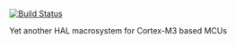 [![Build Status](https://travis-ci.org/Pugnator/CoreTex.svg?branch=master)](https://travis-ci.org/Pugnator/CoreTex)

Yet another HAL macrosystem for Cortex-M3 based MCUs

